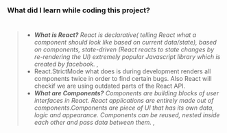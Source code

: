 ### What did I learn while coding this project?

> #
>
> - _**What is React?** React is declarative( telling React what a component should look like based on current data/state), based on components, state-driven (React reacts to state changes by re-rendering the UI) extremely popular Javascript library which is created by facebook. ,_
> - React.StrictMode what does is during development renders all components twice in order to find certain bugs. Also React will checkif we are using outdated parts of the React API.
> - _**What are Components?** Components are building blocks of user interfaces in React. React applications are entirely made out of components.Components are piece of UI that has its own data, logic and appearance. Components can be reused, nested inside each other and pass data between them. ,_
>
> #
